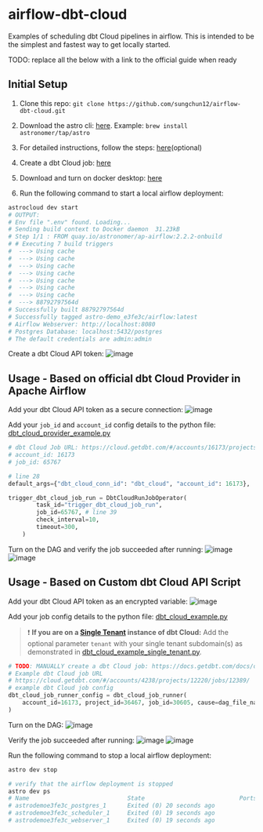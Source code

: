 # airflow-dbt-cloud

Examples of scheduling dbt Cloud pipelines in airflow. This is intended to be the simplest and fastest way to get locally started.

TODO: replace all the below with a link to the official guide when ready

## Initial Setup

1. Clone this repo: `git clone https://github.com/sungchun12/airflow-dbt-cloud.git`
2. Download the astro cli: [here](https://github.com/astronomer/astro-cli). Example: `brew install astronomer/tap/astro`
3. For detailed instructions, follow the steps: [here](https://www.astronomer.io/docs/cloud/stable/develop/cli-quickstart)(optional)

4. Create a dbt Cloud job: [here](https://docs.getdbt.com/docs/dbt-cloud/cloud-quickstart/#create-a-new-job)

5. Download and turn on docker desktop: [here](https://docs.docker.com/desktop/mac/install/)

6. Run the following command to start a local airflow deployment:

```bash
astrocloud dev start
# OUTPUT:
# Env file ".env" found. Loading...
# Sending build context to Docker daemon  31.23kB
# Step 1/1 : FROM quay.io/astronomer/ap-airflow:2.2.2-onbuild
# # Executing 7 build triggers
#  ---> Using cache
#  ---> Using cache
#  ---> Using cache
#  ---> Using cache
#  ---> Using cache
#  ---> Using cache
#  ---> Using cache
#  ---> 88792797564d
# Successfully built 88792797564d
# Successfully tagged astro-demo_e3fe3c/airflow:latest
# Airflow Webserver: http://localhost:8080
# Postgres Database: localhost:5432/postgres
# The default credentials are admin:admin

```

Create a dbt Cloud API token:
![image](/images/dbt_cloud_api_token.png)

## Usage - Based on official dbt Cloud Provider in Apache Airflow
Add your dbt Cloud API token as a secure connection:
![image](/images/dbt_cloud_api_token_connection.png)


Add your `job_id` and `account_id` config details to the python file: [dbt_cloud_provider_example.py](/dags/dbt_cloud_provider_example.py)

```python
# dbt Cloud Job URL: https://cloud.getdbt.com/#/accounts/16173/projects/36467/jobs/65767/
# account_id: 16173
# job_id: 65767

# line 28
default_args={"dbt_cloud_conn_id": "dbt_cloud", "account_id": 16173},

trigger_dbt_cloud_job_run = DbtCloudRunJobOperator(
        task_id="trigger_dbt_cloud_job_run",
        job_id=65767, # line 39
        check_interval=10,
        timeout=300,
    )

```

Turn on the DAG and verify the job succeeded after running:
![image](/images/dbt_cloud_provider_verify_success.png)
![image](/images/verify_dbt_cloud_job_success_provider.png)


## Usage - Based on Custom dbt Cloud API Script

Add your dbt Cloud API token as an encrypted variable:
![image](/images/airflow_api_token_variable.png)

Add your job config details to the python file: [dbt_cloud_example.py](/dags/dbt_cloud_example.py)

> :exclamation: **If you are on a [Single Tenant](https://docs.getdbt.com/docs/dbt-cloud/deployments/deployment-overview) instance of dbt Cloud:** Add the optional parameter `tenant` with your single tenant subdomain(s) as demonstrated in [dbt_cloud_example_single_tenant.py](/dags/dbt_cloud_example_single_tenant.py).

```python
# TODO: MANUALLY create a dbt Cloud job: https://docs.getdbt.com/docs/dbt-cloud/cloud-quickstart#create-a-new-job
# Example dbt Cloud job URL
# https://cloud.getdbt.com/#/accounts/4238/projects/12220/jobs/12389/
# example dbt Cloud job config
dbt_cloud_job_runner_config = dbt_cloud_job_runner(
    account_id=16173, project_id=36467, job_id=30605, cause=dag_file_name
)

```

Turn on the DAG:
![image](/images/turn_on_dag.png)

Verify the job succeeded after running:
![image](/images/verify_job_success.png)
![image](/images/verify_dbt_cloud_job_success.png)

Run the following command to stop a local airflow deployment:

```bash
astro dev stop

# verify that the airflow deployment is stopped
astro dev ps
# Name                            State                           Ports
# astrodemoe3fe3c_postgres_1      Exited (0) 20 seconds ago
# astrodemoe3fe3c_scheduler_1     Exited (0) 19 seconds ago
# astrodemoe3fe3c_webserver_1     Exited (0) 19 seconds ago
```
